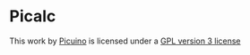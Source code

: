 # Picalc

This work by 
[Picuino](https://github.com/Picuino/picalc)
is licensed under a
[GPL version 3 license](http://www.gnu.org/licenses/gpl-3.0.txt)


  

